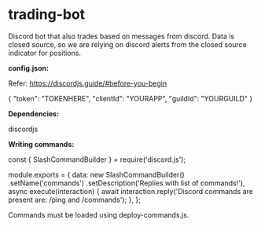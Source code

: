 # trading-bot

Discord bot that also trades based on messages from discord.
Data is closed source, so we are relying on discord alerts from the closed source indicator for positions.

**config.json:**

Refer: https://discordjs.guide/#before-you-begin

{
    "token": "TOKENHERE",
    "clientId": "YOURAPP",
    "guildId": "YOURGUILD"
}

**Dependencies:**

discordjs


**Writing commands:**

const { SlashCommandBuilder } = require('discord.js');

module.exports = {
    data: new SlashCommandBuilder()
        .setName('commands')
        .setDescription('Replies with list of commands!'),
    async execute(interaction) {
        await interaction.reply('Discord commands are present are: /ping and /commands');
    },
};

Commands must be loaded using deploy-commands.js.




